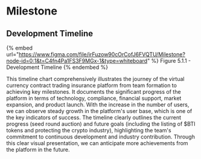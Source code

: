 # Milestone

## Development Timeline

{% embed url="https://www.figma.com/file/irFuzow90cOrCofJ6FVQTU/Milestone?node-id=0:1&t=C4fn4Pa1FS3F9MGx-1&type=whiteboard" %}
Figure 5.1.1 - Development Timeline
{% endembed %}

This timeline chart comprehensively illustrates the journey of the virtual currency contract trading insurance platform from team formation to achieving key milestones. It documents the significant progress of the platform in terms of technology, compliance, financial support, market expansion, and product launch. With the increase in the number of users, we can observe steady growth in the platform's user base, which is one of the key indicators of success. The timeline clearly outlines the current progress (seed round auction) and future goals (including the listing of $BTI tokens and protecting the crypto industry), highlighting the team's commitment to continuous development and industry contribution. Through this clear visual presentation, we can anticipate more achievements from the platform in the future.
